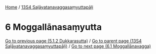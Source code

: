 
[Home](/) / [13S4 Saḷāyatanavaggasaṃyuttapāḷi](../13S4.md)

# 6 Moggallānasaṃyutta


[Go to previous page (5.1.2 Dukkarasutta)](5/5.1/5.1.2.md) / [Go to parent page (13S4 Saḷāyatanavaggasaṃyuttapāḷi)](0.md) / [Go to next page (6.1 Moggallānavagga)](6/6.1.md)


